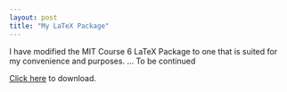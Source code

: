 ```yaml
---
layout: post
title: "My LaTeX Package"
---
```


I have modified the MIT Course 6 LaTeX Package to one that is suited for my convenience and purposes. ... To be continued

<a href="https://raw.githubusercontent.com/Tristanchaang/tristanchaang.github.io/main/downloads/natsirt.cls" download>Click here</a> to download.
